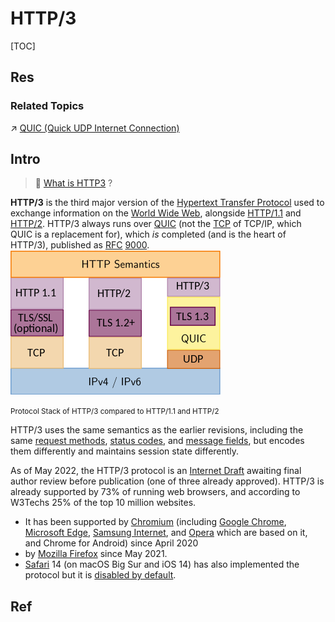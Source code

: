 # HTTP/3

[TOC]



## Res
### Related Topics
↗ [QUIC (Quick UDP Internet Connection)](../../../../0x04%20Transport%20Layer/QUIC%20(Quick%20UDP%20Internet%20Connection)/QUIC%20(Quick%20UDP%20Internet%20Connection).md)



## Intro
> 🙈 [What is HTTP3](https://en.wikipedia.org/wiki/HTTP/3) ?

**HTTP/3** is the third major version of the [Hypertext Transfer Protocol](https://en.wikipedia.org/wiki/Hypertext_Transfer_Protocol) used to exchange information on the [World Wide Web](https://en.wikipedia.org/wiki/World_Wide_Web), alongside [HTTP/1.1](https://en.wikipedia.org/wiki/HTTP/1.1) and [HTTP/2](https://en.wikipedia.org/wiki/HTTP/2). HTTP/3 always runs over [QUIC](https://en.wikipedia.org/wiki/QUIC) (not the [TCP](https://en.wikipedia.org/wiki/Transmission_Control_Protocol) of TCP/IP, which QUIC is a replacement for), which *is* completed (and is the heart of HTTP/3), published as [RFC](https://en.wikipedia.org/wiki/RFC_(identifier)) [9000](https://datatracker.ietf.org/doc/html/rfc9000).
[![img](../../../../../../../../Assets/Pics/336px-HTTP-1.1_vs._HTTP-2_vs._HTTP-3_Protocol_Stack.svg.png)](https://en.wikipedia.org/wiki/File:HTTP-1.1_vs._HTTP-2_vs._HTTP-3_Protocol_Stack.svg)

<small>Protocol Stack of HTTP/3 compared to HTTP/1.1 and HTTP/2</small>


HTTP/3 uses the same semantics as the earlier revisions, including the same [request methods](https://en.wikipedia.org/wiki/Hypertext_Transfer_Protocol#Request_methods), [status codes](https://en.wikipedia.org/wiki/Hypertext_Transfer_Protocol#Response_status_codes), and [message fields](https://en.wikipedia.org/wiki/List_of_HTTP_header_fields), but encodes them differently and maintains session state differently.

As of May 2022, the HTTP/3 protocol is an [Internet Draft](https://en.wikipedia.org/wiki/Internet_Draft) awaiting final author review before publication (one of three already approved). HTTP/3 is already supported by 73% of running web browsers, and according to W3Techs 25% of the top 10 million websites. 
- It has been supported by [Chromium](https://en.wikipedia.org/wiki/Chromium_(web_browser)) (including [Google Chrome](https://en.wikipedia.org/wiki/Google_Chrome), [Microsoft Edge](https://en.wikipedia.org/wiki/Microsoft_Edge), [Samsung Internet](https://en.wikipedia.org/wiki/Samsung_Internet), and [Opera](https://en.wikipedia.org/wiki/Opera_(web_browser)) which are based on it, and Chrome for Android) since April 2020
- by [Mozilla Firefox](https://en.wikipedia.org/wiki/Mozilla_Firefox) since May 2021.
- [Safari](https://en.wikipedia.org/wiki/Safari_(web_browser)) 14 (on macOS Big Sur and iOS 14) has also implemented the protocol but it is [disabled by default](https://en.wikipedia.org/wiki/Feature_toggle).



## Ref



